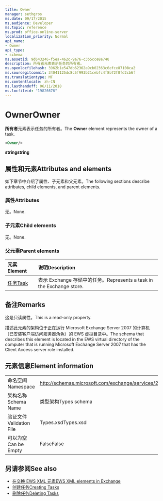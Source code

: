 ```yaml
---
title: Owner
manager: sethgros
ms.date: 09/17/2015
ms.audience: Developer
ms.topic: reference
ms.prod: office-online-server
localization_priority: Normal
api_name:
- Owner
api_type:
- schema
ms.assetid: 9d643246-f5ea-462c-9a76-c3b5cce8e740
description: 所有者元素表示任务的所有者。
ms.openlocfilehash: 3962b1e547db62362a9cb02363c6efce87108ca2
ms.sourcegitcommit: 34041125dc8c5f993b21cebfc4f8b72f0fd2cb6f
ms.translationtype: MT
ms.contentlocale: zh-CN
ms.lasthandoff: 06/11/2018
ms.locfileid: "19826676"
---
```

# <a name="owner"></a><span data-ttu-id="6f37d-103">Owner</span><span class="sxs-lookup"><span data-stu-id="6f37d-103">Owner</span></span>

<span data-ttu-id="6f37d-104">**所有者**元素表示任务的所有者。</span><span class="sxs-lookup"><span data-stu-id="6f37d-104">The **Owner** element represents the owner of a task.</span></span> 
  
```xml
<Owner/>
```

<span data-ttu-id="6f37d-105">**string**</span><span class="sxs-lookup"><span data-stu-id="6f37d-105">**string**</span></span>

## <a name="attributes-and-elements"></a><span data-ttu-id="6f37d-106">属性和元素</span><span class="sxs-lookup"><span data-stu-id="6f37d-106">Attributes and elements</span></span>

<span data-ttu-id="6f37d-107">如下章节中介绍了属性、子元素和父元素。</span><span class="sxs-lookup"><span data-stu-id="6f37d-107">The following sections describe attributes, child elements, and parent elements.</span></span>
  
### <a name="attributes"></a><span data-ttu-id="6f37d-108">属性</span><span class="sxs-lookup"><span data-stu-id="6f37d-108">Attributes</span></span>

<span data-ttu-id="6f37d-109">无。</span><span class="sxs-lookup"><span data-stu-id="6f37d-109">None.</span></span>
  
### <a name="child-elements"></a><span data-ttu-id="6f37d-110">子元素</span><span class="sxs-lookup"><span data-stu-id="6f37d-110">Child elements</span></span>

<span data-ttu-id="6f37d-111">无。</span><span class="sxs-lookup"><span data-stu-id="6f37d-111">None.</span></span>
  
### <a name="parent-elements"></a><span data-ttu-id="6f37d-112">父元素</span><span class="sxs-lookup"><span data-stu-id="6f37d-112">Parent elements</span></span>

|<span data-ttu-id="6f37d-113">**元素**</span><span class="sxs-lookup"><span data-stu-id="6f37d-113">**Element**</span></span>|<span data-ttu-id="6f37d-114">**说明**</span><span class="sxs-lookup"><span data-stu-id="6f37d-114">**Description**</span></span>|
|:-----|:-----|
|[<span data-ttu-id="6f37d-115">任务</span><span class="sxs-lookup"><span data-stu-id="6f37d-115">Task</span></span>](task.md) <br/> |<span data-ttu-id="6f37d-116">表示 Exchange 存储中的任务。</span><span class="sxs-lookup"><span data-stu-id="6f37d-116">Represents a task in the Exchange store.</span></span>  <br/> |
   
## <a name="remarks"></a><span data-ttu-id="6f37d-117">备注</span><span class="sxs-lookup"><span data-stu-id="6f37d-117">Remarks</span></span>

<span data-ttu-id="6f37d-118">这是只读属性。</span><span class="sxs-lookup"><span data-stu-id="6f37d-118">This is a read-only property.</span></span>
  
<span data-ttu-id="6f37d-119">描述此元素的架构位于正在运行 Microsoft Exchange Server 2007 的计算机（已安装客户端访问服务器角色）的 EWS 虚拟目录中。</span><span class="sxs-lookup"><span data-stu-id="6f37d-119">The schema that describes this element is located in the EWS virtual directory of the computer that is running Microsoft Exchange Server 2007 that has the Client Access server role installed.</span></span>
  
## <a name="element-information"></a><span data-ttu-id="6f37d-120">元素信息</span><span class="sxs-lookup"><span data-stu-id="6f37d-120">Element information</span></span>

|||
|:-----|:-----|
|<span data-ttu-id="6f37d-121">命名空间</span><span class="sxs-lookup"><span data-stu-id="6f37d-121">Namespace</span></span>  <br/> |http://schemas.microsoft.com/exchange/services/2006/types  <br/> |
|<span data-ttu-id="6f37d-122">架构名称</span><span class="sxs-lookup"><span data-stu-id="6f37d-122">Schema Name</span></span>  <br/> |<span data-ttu-id="6f37d-123">类型架构</span><span class="sxs-lookup"><span data-stu-id="6f37d-123">Types schema</span></span>  <br/> |
|<span data-ttu-id="6f37d-124">验证文件</span><span class="sxs-lookup"><span data-stu-id="6f37d-124">Validation File</span></span>  <br/> |<span data-ttu-id="6f37d-125">Types.xsd</span><span class="sxs-lookup"><span data-stu-id="6f37d-125">Types.xsd</span></span>  <br/> |
|<span data-ttu-id="6f37d-126">可以为空</span><span class="sxs-lookup"><span data-stu-id="6f37d-126">Can be Empty</span></span>  <br/> |<span data-ttu-id="6f37d-127">False</span><span class="sxs-lookup"><span data-stu-id="6f37d-127">False</span></span>  <br/> |
   
## <a name="see-also"></a><span data-ttu-id="6f37d-128">另请参阅</span><span class="sxs-lookup"><span data-stu-id="6f37d-128">See also</span></span>

- [<span data-ttu-id="6f37d-129">在交换 EWS XML 元素</span><span class="sxs-lookup"><span data-stu-id="6f37d-129">EWS XML elements in Exchange</span></span>](ews-xml-elements-in-exchange.md)
- [<span data-ttu-id="6f37d-130">创建任务</span><span class="sxs-lookup"><span data-stu-id="6f37d-130">Creating Tasks</span></span>](http://msdn.microsoft.com/library/0ef97334-e8a0-4f67-a23a-dd9e2bbad49f%28Office.15%29.aspx) 
- [<span data-ttu-id="6f37d-131">删除任务</span><span class="sxs-lookup"><span data-stu-id="6f37d-131">Deleting Tasks</span></span>](http://msdn.microsoft.com/library/a3d7e25f-8a35-4901-b1d9-d31f418ab340%28Office.15%29.aspx)

